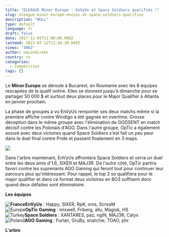 ```yaml
---
title: "ELEAGUE Minor Europe : EnVyUs et Space Soldiers qualifiés !"
slug: eleague-minor-europe-envyus-et-space-soldiers-qualifies
description: "NULL"
type: default
language: fr
draft: false
date: 2017-11-05T11:00:00.000Z
lastmod: 2022-07-12T13:16:39.049Z
views: "3062"
author: neLendirekt
country: ro
categories:
  - Compétition
tags: []
---
```

Le **Minor Europe** se déroule à Bucarest, en Roumanie avec les 8 équipes rescapées de la qualif online. Elles se donnent jusqu'à dimanche pour se partager 50 000 $ et surtout deux places pour le Major Qualifier à Atlanta en janvier prochain.

La phase de groupes a vu EnVyUs remporter ses deux matchs même si la première affiche contre Windigo a été gagnée en overtime. Grosse déception dans le même groupe avec l'élimination de GODSENT en match décisif contre les Polonais d'AGO. Dans l'autre groupe, OpTic a également assuré avec deux victoires quand Space Soldiers s'est fait un peu peur dans le duel final contre Pride et passent finalement en 3 maps.

![](/images/articles/59fcb71190a77/images/uBjXxYmn9B6O2IUyRA35sXmtTKfThlQ64tTfTMj0.jpeg)

Dans l'arbre maintenant, EnVyUs affrontera Space Soldiers et verra un duel entre les deux amis d'1.6, SIXER et MAJ3R. De l'autre côté, OpTic partira favori contre les suprenants AGO Gaming qui feront tout pour continuer leur parcours plus qu'intéressant. Pour rappel, le top 2 se qualifiera pour le major qualifier et dans ce format deux victoires en BO3 suffisent donc quand deux défaites sont éliminatoire.

**Les équipes**

**![France](/images/countries/fr.svg)⁠EnVyUs** : Happy, SIXER, RpK, xms, ScreaM  
![Europe](/images/countries/eu.svg)⁠**OpTic Gaming** : mixwell, Friberg, allu, Magisk, HS  
![Turkey](/images/countries/tr.svg)⁠**Space Soldiers** : XANTARES, paz, ngiN, MAJ3R, Calyx  
![Poland](/images/countries/pl.svg)⁠**AGO Gaming** : Furlan, GruBy, snatchie, TOAO, phr

**L'arbre**
